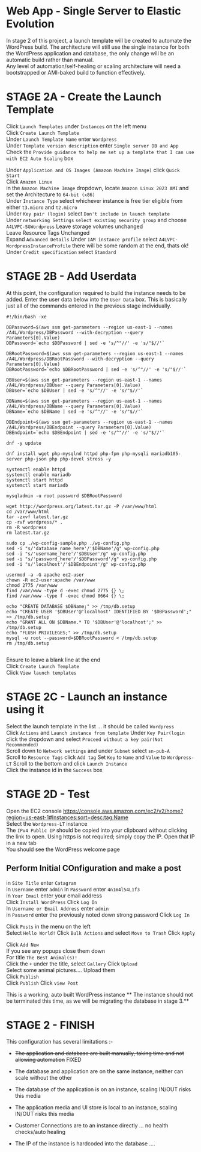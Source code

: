 # Web App - Single Server to Elastic Evolution

In stage 2 of this project, a launch template will be created to automate the WordPress build.
The architecture will still use the single instance for both the WordPress application and database, the only change will be an automatic build rather than manual.  
Any level of automation/self-healing or scaling architecture will need a bootstrapped or AMI-baked build to function effectively.

# STAGE 2A - Create the Launch Template

Click `Launch Templates` under `Instances` on the left menu  
Click `Create Launch Template`  
Under `Launch Template Name` enter `Wordpress`  
Under `Template version description` enter `Single server DB and App`  
Check the `Provide guidance to help me set up a template that I can use with EC2 Auto Scaling` box  

Under `Application and OS Images (Amazon Machine Image)` click `Quick Start`  
Click `Amazon Linux`  
in the `Amazon Machine Image` dropdown, locate `Amazon Linux 2023 AMI` and set the Architecture to `64-bit (x86)`  
Under `Instance Type` select whichever instance is free tier eligible from either `t3.micro` and `t2.micro`    
Under `Key pair (login)` select `Don't include in launch template`  
Under `networking Settings` `select existing security group` and choose `A4LVPC-SGWordpress`
Leave storage volumes unchanged  
Leave Resource Tags Unchanged  
Expand `Advanced Details`
Under `IAM instance profile` select `A4LVPC-WordpressInstanceProfile` there will be some random at the end, thats ok!  
Under `Credit specification` select `Standard`

# STAGE 2B - Add Userdata

At this point, the configuration required to build the instance needs to be added.
Enter the user data below into the `User Data` box. This is basically just all of the commands entered in the previous stage individually.

```
#!/bin/bash -xe

DBPassword=$(aws ssm get-parameters --region us-east-1 --names /A4L/Wordpress/DBPassword --with-decryption --query Parameters[0].Value)
DBPassword=`echo $DBPassword | sed -e 's/^"//' -e 's/"$//'`

DBRootPassword=$(aws ssm get-parameters --region us-east-1 --names /A4L/Wordpress/DBRootPassword --with-decryption --query Parameters[0].Value)
DBRootPassword=`echo $DBRootPassword | sed -e 's/^"//' -e 's/"$//'`

DBUser=$(aws ssm get-parameters --region us-east-1 --names /A4L/Wordpress/DBUser --query Parameters[0].Value)
DBUser=`echo $DBUser | sed -e 's/^"//' -e 's/"$//'`

DBName=$(aws ssm get-parameters --region us-east-1 --names /A4L/Wordpress/DBName --query Parameters[0].Value)
DBName=`echo $DBName | sed -e 's/^"//' -e 's/"$//'`

DBEndpoint=$(aws ssm get-parameters --region us-east-1 --names /A4L/Wordpress/DBEndpoint --query Parameters[0].Value)
DBEndpoint=`echo $DBEndpoint | sed -e 's/^"//' -e 's/"$//'`

dnf -y update

dnf install wget php-mysqlnd httpd php-fpm php-mysqli mariadb105-server php-json php php-devel stress -y

systemctl enable httpd
systemctl enable mariadb
systemctl start httpd
systemctl start mariadb

mysqladmin -u root password $DBRootPassword

wget http://wordpress.org/latest.tar.gz -P /var/www/html
cd /var/www/html
tar -zxvf latest.tar.gz
cp -rvf wordpress/* .
rm -R wordpress
rm latest.tar.gz

sudo cp ./wp-config-sample.php ./wp-config.php
sed -i "s/'database_name_here'/'$DBName'/g" wp-config.php
sed -i "s/'username_here'/'$DBUser'/g" wp-config.php
sed -i "s/'password_here'/'$DBPassword'/g" wp-config.php
sed -i "s/'localhost'/'$DBEndpoint'/g" wp-config.php

usermod -a -G apache ec2-user   
chown -R ec2-user:apache /var/www
chmod 2775 /var/www
find /var/www -type d -exec chmod 2775 {} \;
find /var/www -type f -exec chmod 0664 {} \;

echo "CREATE DATABASE $DBName;" >> /tmp/db.setup
echo "CREATE USER '$DBUser'@'localhost' IDENTIFIED BY '$DBPassword';" >> /tmp/db.setup
echo "GRANT ALL ON $DBName.* TO '$DBUser'@'localhost';" >> /tmp/db.setup
echo "FLUSH PRIVILEGES;" >> /tmp/db.setup
mysql -u root --password=$DBRootPassword < /tmp/db.setup
rm /tmp/db.setup


```

Ensure to leave a blank line at the end  
Click `Create Launch Template`  
Click `View launch templates`  

# STAGE 2C - Launch an instance using it

Select the launch template in the list ... it should be called `Wordpress`  
Click `Actions` and `Launch instance from template`
Under `Key Pair(login` click the dropdown and select `Proceed without a key pair(Not Recommended)`  
Scroll down to `Network settings` and under `Subnet` select `sn-pub-A`  
Scroll to `Resource Tags` click `Add tag`
Set `Key` to `Name` and `Value` to `Wordpress-LT`
Scroll to the bottom and click `Launch Instance`  
Click the instance id in the `Success` box

# STAGE 2D - Test

Open the EC2 console https://console.aws.amazon.com/ec2/v2/home?region=us-east-1#Instances:sort=desc:tag:Name  
Select the `Wordpress-LT` instance  
The `IPv4 Public IP` should be copied into your clipboard without clicking the link to open. Using https is not required; simply copy the IP.
Open that IP in a new tab  
You should see the WordPress welcome page  

## Perform Initial COnfiguration and make a post

in `Site Title` enter `Catagram`  
in `Username` enter `admin`
in `Password` enter `4n1m4l54L1f3`  
in `Your Email` enter your email address  
Click `Install WordPress`
Click `Log In`  
In `Username or Email Address` enter `admin`  
in `Password` enter the previously noted down strong password 
Click `Log In`  

Click `Posts` in the menu on the left  
Select `Hello World!` 
Click `Bulk Actions` and select `Move to Trash`
Click `Apply`  

Click `Add New`  
If you see any popups close them down  
For title `The Best Animal(s)!`  
Click the `+` under the title, select  `Gallery` 
Click `Upload`  
Select some animal pictures....
Upload them  
Click `Publish`  
Click `Publish`
Click `view Post`  

This is a working, auto built WordPress instance
** The instance should not be terminated this time, as we will be migrating the database in stage 3.**

# STAGE 2 - FINISH  

This configuration has several limitations :-

- ~~The application and database are built manually, taking time and not allowing automation~~ FIXED  

- The database and application are on the same instance, neither can scale without the other
- The database of the application is on an instance, scaling IN/OUT risks this media
- The application media and UI store is local to an instance, scaling IN/OUT risks this media
- Customer Connections are to an instance directly ... no health checks/auto healing
- The IP of the instance is hardcoded into the database ....
